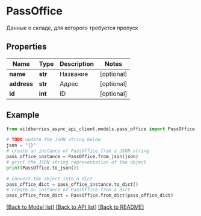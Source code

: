 # PassOffice

Данные о складе, для которого требуется пропуск

## Properties

Name | Type | Description | Notes
------------ | ------------- | ------------- | -------------
**name** | **str** | Название | [optional] 
**address** | **str** | Адрес | [optional] 
**id** | **int** | ID | [optional] 

## Example

```python
from wildberries_async_api_client.models.pass_office import PassOffice

# TODO update the JSON string below
json = "{}"
# create an instance of PassOffice from a JSON string
pass_office_instance = PassOffice.from_json(json)
# print the JSON string representation of the object
print(PassOffice.to_json())

# convert the object into a dict
pass_office_dict = pass_office_instance.to_dict()
# create an instance of PassOffice from a dict
pass_office_from_dict = PassOffice.from_dict(pass_office_dict)
```
[[Back to Model list]](../README.md#documentation-for-models) [[Back to API list]](../README.md#documentation-for-api-endpoints) [[Back to README]](../README.md)


